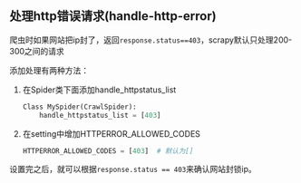 ## 处理http错误请求(handle-http-error)

爬虫时如果网站把ip封了，返回`response.status==403`，scrapy默认只处理200-300之间的请求

添加处理有两种方法：
1. 在Spider类下面添加handle_httpstatus_list
    ```python
    Class MySpider(CrawlSpider):
        handle_httpstatus_list = [403]
    ```
2. 在setting中增加HTTPERROR_ALLOWED_CODES
    ```python
    HTTPERROR_ALLOWED_CODES = [403]  # 默认为[]
    ```

设置完之后，就可以根据`response.status == 403`来确认网站封锁ip。